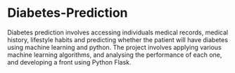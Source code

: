 # Diabetes-Prediction

Diabetes prediction involves accessing individuals medical records, medical history, lifestyle habits and predicting whether the patient will have diabetes using machine learning and python. The project involves applying various machine learning algorithms, and analysing the performance of each one, and developing a front using Python Flask.
